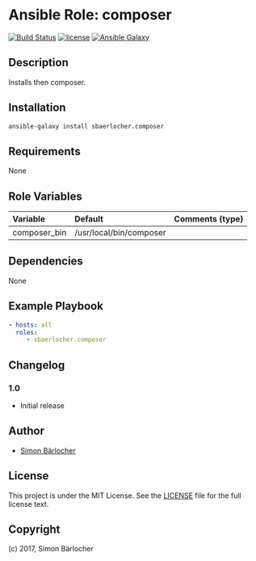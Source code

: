 # Ansible Role: composer

[![Build Status](https://travis-ci.org/sbaerlocher/ansible.composer.svg?branch=master)](https://travis-ci.org/sbaerlocher/ansible.composer) [![license](https://img.shields.io/github/license/mashape/apistatus.svg)](https://sbaerlo.ch/licence) [![Ansible Galaxy](http://img.shields.io/badge/ansible--galaxy-composer-blue.svg)](https://galaxy.ansible.com/sbaerlocher/composer)

## Description

Installs then composer.

## Installation

```bash
ansible-galaxy install sbaerlocher.composer
```

## Requirements

None

## Role Variables

| Variable             | Default     | Comments (type)                                   |
| :---                 | :---        | :---                                              |
| composer_bin | /usr/local/bin/composer | |

## Dependencies

None

## Example Playbook

```yml
- hosts: all
  roles:
     - sbaerlocher.composer
```

## Changelog

### 1.0

* Initial release

## Author

* [Simon Bärlocher](https://sbaerlocher.ch)

## License

This project is under the MIT License. See the [LICENSE](https://sbaerlo.ch/licence) file for the full license text.

## Copyright

(c) 2017, Simon Bärlocher